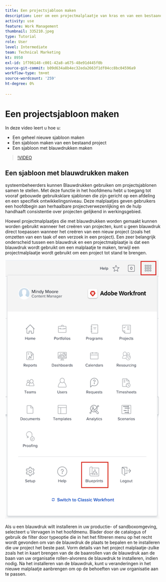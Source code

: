 ```yaml
---
title: Een projectsjabloon maken
description: Leer om een projectmalplaatje van kras en van een bestaand malplaatje tot stand te brengen.
activity: use
feature: Work Management
thumbnail: 335210.jpeg
type: Tutorial
role: User
level: Intermediate
team: Technical Marketing
kt: 8950
exl-id: 1f706148-c001-42a8-a675-48e91d445f0b
source-git-commit: b09d634a8b4ec32eda2663f1df04cc8bc04596a9
workflow-type: tm+mt
source-wordcount: '259'
ht-degree: 0%

---
```


# Een projectsjabloon maken

In deze video leert u hoe u:

* Een geheel nieuwe sjabloon maken
* Een sjabloon maken van een bestaand project
* Een sjabloon met blauwdrukken maken

>[!VIDEO](https://video.tv.adobe.com/v/335210/?quality=12)

## Een sjabloon met blauwdrukken maken

systeembeheerders kunnen Blauwdrukken gebruiken om projectsjablonen samen te stellen. Met deze functie in het hoofdmenu hebt u toegang tot vooraf gebouwde gebruiksklare sjablonen die zijn gericht op een afdeling en een specifiek ontwikkelingsniveau. Deze malplaatjes geven gebruikers een hoofdbegin aan herhaalbare projectverwezenlijking en de hulp handhaaft consistentie over projecten gelijkend in werkingsgebied.

Hoewel projectmalplaatjes die met blauwdrukken worden gemaakt kunnen worden gebruikt wanneer het creëren van projecten, kunt u geen blauwdruk direct toepassen wanneer het creëren van een nieuw project (zoals het omzetten van een taak of een verzoek in een project). Een zeer belangrijk onderscheid tussen een blauwdruk en een projectmalplaatje is dat een blauwdruk wordt gebruikt om een malplaatje te maken, terwijl een projectmalplaatje wordt gebruikt om een project tot stand te brengen.

![Blauwdrukken in hoofdmenu](assets/pt-blueprints-01.png)

Als u een blauwdruk wilt installeren in uw productie- of sandboxomgeving, selecteert u Vervagen in het hoofdmenu. Blader door de catalogus of gebruik de filter door typeoptie die in het het filtreren menu op het recht wordt gevonden om van de blauwdruk de plaats te bepalen en te installeren die uw project het beste past. Vorm details van het project malplaatje-zulke zoals het in kaart brengen van de de baanrollen van de blauwdruk aan de baan van uw organisatie rollen-alvorens de blauwdruk te installeren, indien nodig. Na het installeren van de blauwdruk, kunt u veranderingen in het nieuwe malplaatje aanbrengen om op de behoeften van uw organisatie aan te passen.
